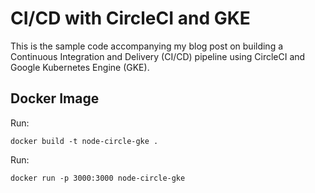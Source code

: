 # CI/CD with CircleCI and GKE

This is the sample code accompanying my blog post on building a Continuous
Integration and Delivery (CI/CD) pipeline using CircleCI and Google
Kubernetes Engine (GKE).



## Docker Image

Run:

    docker build -t node-circle-gke .

Run:

    docker run -p 3000:3000 node-circle-gke
